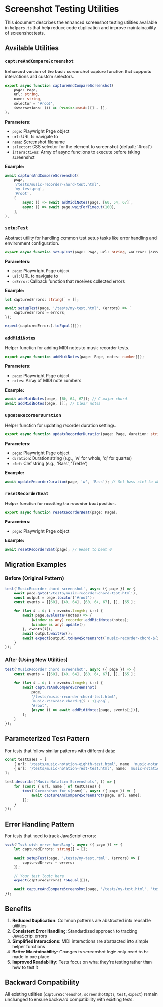 # Screenshot Testing Utilities

This document describes the enhanced screenshot testing utilities available in `helpers.ts` that help reduce code duplication and improve maintainability of screenshot tests.

## Available Utilities

### `captureAndCompareScreenshot`

Enhanced version of the basic screenshot capture function that supports interactions and custom selectors.

```typescript
export async function captureAndCompareScreenshot(
	page: Page,
	url: string,
	name: string,
	selector = '#root',
	interactions: (() => Promise<void>)[] = [],
);
```

**Parameters:**

-   `page`: Playwright Page object
-   `url`: URL to navigate to
-   `name`: Screenshot filename
-   `selector`: CSS selector for the element to screenshot (default: '#root')
-   `interactions`: Array of async functions to execute before taking screenshot

**Example:**

```typescript
await captureAndCompareScreenshot(
	page,
	'/tests/music-recorder-chord-test.html',
	'my-test.png',
	'#root',
	[
		async () => await addMidiNotes(page, [60, 64, 67]),
		async () => await page.waitForTimeout(100),
	],
);
```

### `setupTest`

Abstract utility for handling common test setup tasks like error handling and environment configuration.

```typescript
export async function setupTest(page: Page, url: string, onError: (errors: string[]) => void);
```

**Parameters:**

-   `page`: Playwright Page object
-   `url`: URL to navigate to
-   `onError`: Callback function that receives collected errors

**Example:**

```typescript
let capturedErrors: string[] = [];

await setupTest(page, '/tests/my-test.html', (errors) => {
	capturedErrors = errors;
});

expect(capturedErrors).toEqual([]);
```

### `addMidiNotes`

Helper function for adding MIDI notes to music recorder tests.

```typescript
export async function addMidiNotes(page: Page, notes: number[]);
```

**Parameters:**

-   `page`: Playwright Page object
-   `notes`: Array of MIDI note numbers

**Example:**

```typescript
await addMidiNotes(page, [60, 64, 67]); // C major chord
await addMidiNotes(page, []); // Clear notes
```

### `updateRecorderDuration`

Helper function for updating recorder duration settings.

```typescript
export async function updateRecorderDuration(page: Page, duration: string, clef: string);
```

**Parameters:**

-   `page`: Playwright Page object
-   `duration`: Duration string (e.g., 'w' for whole, 'q' for quarter)
-   `clef`: Clef string (e.g., 'Bass', 'Treble')

**Example:**

```typescript
await updateRecorderDuration(page, 'w', 'Bass'); // Set bass clef to whole note
```

### `resetRecorderBeat`

Helper function for resetting the recorder beat position.

```typescript
export async function resetRecorderBeat(page: Page);
```

**Parameters:**

-   `page`: Playwright Page object

**Example:**

```typescript
await resetRecorderBeat(page); // Reset to beat 0
```

## Migration Examples

### Before (Original Pattern)

```typescript
test('MusicRecorder chord screenshot', async ({ page }) => {
	await page.goto('/tests/music-recorder-chord-test.html');
	const output = page.locator('#root');
	const events = [[60], [60, 64], [60, 64, 67], [], [65]];

	for (let i = 0; i < events.length; i++) {
		await page.evaluate((notes) => {
			(window as any).recorder.addMidiNotes(notes);
			(window as any).update();
		}, events[i]);
		await output.waitFor();
		await expect(output).toHaveScreenshot(`music-recorder-chord-${i + 1}.png`, screenshotOpts);
	}
});
```

### After (Using New Utilities)

```typescript
test('MusicRecorder chord screenshot', async ({ page }) => {
	const events = [[60], [60, 64], [60, 64, 67], [], [65]];

	for (let i = 0; i < events.length; i++) {
		await captureAndCompareScreenshot(
			page,
			'/tests/music-recorder-chord-test.html',
			`music-recorder-chord-${i + 1}.png`,
			'#root',
			[async () => await addMidiNotes(page, events[i])],
		);
	}
});
```

## Parameterized Test Pattern

For tests that follow similar patterns with different data:

```typescript
const testCases = [
	{ url: '/tests/music-notation-eighth-test.html', name: 'music-notation-eighth.png' },
	{ url: '/tests/music-notation-rest-test.html', name: 'music-notation-rest.png' },
];

test.describe('Music Notation Screenshots', () => {
	for (const { url, name } of testCases) {
		test(`Screenshot for ${name}`, async ({ page }) => {
			await captureAndCompareScreenshot(page, url, name);
		});
	}
});
```

## Error Handling Pattern

For tests that need to track JavaScript errors:

```typescript
test('Test with error handling', async ({ page }) => {
	let capturedErrors: string[] = [];

	await setupTest(page, '/tests/my-test.html', (errors) => {
		capturedErrors = errors;
	});

	// Your test logic here
	expect(capturedErrors).toEqual([]);

	await captureAndCompareScreenshot(page, '/tests/my-test.html', 'test.png');
});
```

## Benefits

1. **Reduced Duplication**: Common patterns are abstracted into reusable utilities
2. **Consistent Error Handling**: Standardized approach to tracking JavaScript errors
3. **Simplified Interactions**: MIDI interactions are abstracted into simple helper functions
4. **Better Maintainability**: Changes to screenshot logic only need to be made in one place
5. **Improved Readability**: Tests focus on what they're testing rather than how to test it

## Backward Compatibility

All existing utilities (`captureScreenshot`, `screenshotOpts`, `test`, `expect`) remain unchanged to ensure backward compatibility with existing tests.

